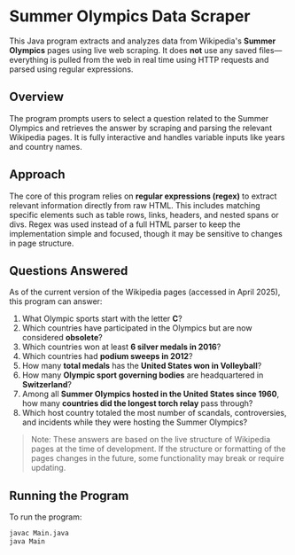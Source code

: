 # Summer Olympics Data Scraper

This Java program extracts and analyzes data from Wikipedia's **Summer Olympics** pages using live web scraping. It does **not** use any saved files—everything is pulled from the web in real time using HTTP requests and parsed using regular expressions.

## Overview

The program prompts users to select a question related to the Summer Olympics and retrieves the answer by scraping and parsing the relevant Wikipedia pages. It is fully interactive and handles variable inputs like years and country names.

## Approach

The core of this program relies on **regular expressions (regex)** to extract relevant information directly from raw HTML. This includes matching specific elements such as table rows, links, headers, and nested spans or divs. Regex was used instead of a full HTML parser to keep the implementation simple and focused, though it may be sensitive to changes in page structure.

## Questions Answered

As of the current version of the Wikipedia pages (accessed in April 2025), this program can answer:

1. What Olympic sports start with the letter **C**?
2. Which countries have participated in the Olympics but are now considered **obsolete**?
3. Which countries won at least **6 silver medals in 2016**?
4. Which countries had **podium sweeps in 2012**?
5. How many **total medals** has the **United States won in Volleyball**?
6. How many **Olympic sport governing bodies** are headquartered in **Switzerland**?
7. Among all **Summer Olympics hosted in the United States since 1960**, how many **countries did the longest torch relay** pass through?
8. Which host country totaled the most number of scandals, controversies, and incidents while they were hosting the Summer Olympics?  

> Note: These answers are based on the live structure of Wikipedia pages at the time of development. If the structure or formatting of the pages changes in the future, some functionality may break or require updating.

## Running the Program

To run the program:

```bash
javac Main.java
java Main
